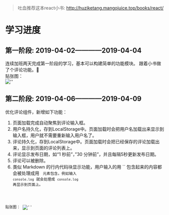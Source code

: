 >吐血推荐这本react小书: http://huziketang.mangojuice.top/books/react/

# 学习进度
## 第一阶段: 2019-04-02————2019-04-04
连续加班两天完成第一阶段的学习，基本可以构建简单的功能模块。
跟着小书做了个评论功能。    
贴张图：       
![''](https://ws3.sinaimg.cn/large/005BYqpggy1g1qhomdufxj30ha0b8dfz.jpg)

## 第二阶段: 2019-04-06————2019-04-09
优化评论组件，新增如下功能：
1. 页面加载完成自动聚焦到评论输入框。
2. 用户名持久化，存到LocalStorage中。页面加载时会把用户名加载出来显示到输入框，用户就不需要重新输入用户名了。
3. 评论持久化，存到LocalStorage中。页面加载时会把已经保存的评论加载出来，显示到页面的评论列表上。
4. 评论显示发布日期，如“1 秒前”，”30 分钟前”，并且每隔5秒更新发布日期。
5. 评论可以被删除。
6. 类似 Markdown 的行内代码块显示功能，用户输入的用 `` 包含起来的内容都会被处理成用 <code> 元素包含。例如输入 `console.log` 就会处理成 <code>console.log</code> 再显示到页面上。

贴张图：
![''](https://ws3.sinaimg.cn/large/005BYqpgly1g1wtkl71ypj30vy0ioq43.jpg)